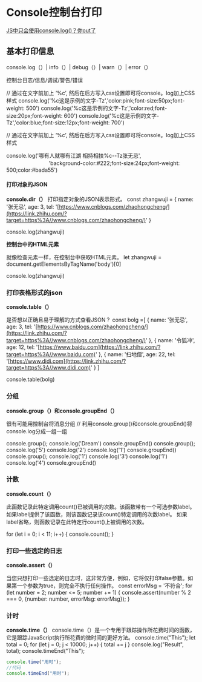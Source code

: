 # Console控制台打印

[JS中只会使用console.log()？你out了](https://zhuanlan.zhihu.com/p/118619748)

## 基本打印信息

console.log（）| info（）| debug（）| warn（）| error（）

控制台日志/信息/调试/警告/错误



// 通过在文字前加上 ‘%c’, 然后在后方写入css设置即可将console。log加上CSS样式
console.log('%c这是示例的文字-Tz','color:pink;font-size:50px;font-weight: 500')
console.log('%c这是示例的文字-Tz','color:red;font-size:20px;font-weight: 600')
console.log('%c这是示例的文字-Tz','color:blue;font-size:12px;font-weight: 700')

// 通过在文字前加上 ‘%c’, 然后在后方写入css设置即可将console。log加上CSS样式

console.log('哪有人就哪有江湖 相持相扶%c--Tz张无忌',
　　　　　　　　'background-color:#222;font-size:24px;font-weight: 500;color:#bada55')

#### 打印对象的JSON

**console.dir（）**
打印指定对象的JSON表示形式。
const zhangwuji = {
name: '张无忌',
age: 3,
tel: '[https://www.cnblogs.com/zhaohongcheng/](https://link.zhihu.com/?target=https%3A//www.cnblogs.com/zhaohongcheng/)'
}

console.log(zhangwuji)

**控制台中的HTML元素**

就像检查元素一样，在控制台中获取HTML元素。
let zhangwuji = document.getElementsByTagName('body')[0]

console.log(zhangwuji)

### 打印表格形式的json

**console.table（）**

是否想以正确且易于理解的方式查看JSON？
const bolg =[
{
name: '张无忌',
age: 3,
tel: '[https://www.cnblogs.com/zhaohongcheng/](https://link.zhihu.com/?target=https%3A//www.cnblogs.com/zhaohongcheng/)'
},
{
name: '令狐冲',
age: 12,
tel: '[https://www.baidu.com](https://link.zhihu.com/?target=https%3A//www.baidu.com)'
},
{
name: '扫地僧',
age: 22,
tel: '[https://www.didi.com](https://link.zhihu.com/?target=https%3A//www.didi.com)'
}
]

console.table(bolg)

### 分组

**console.group（）和console.groupEnd（）**

很有可能用控制台将消息分组
// 利用console.group()和console.groupEnd()将console.log分成一组一组

console.group();
console.log('Dream')
console.groupEnd()
console.group();
console.log('5')
console.log('2')
console.log('1')
console.groupEnd()
console.group();
console.log('1')
console.log('3')
console.log('1')
console.log('4')
console.groupEnd()

### 计数

**console.count（）**

此函数记录此特定调用count()已被调用的次数。该函数带有一个可选参数label。
如果label提供了该函数，则该函数记录该count()特定调用的次数label。
如果label省略，则函数记录在此特定行count()上被调用的次数。

for (let i = 0; i < 11; i++) {
console.count();
}

### 打印一些选定的日志

**console.assert（）**

当您只想打印一些选定的日志时，这非常方便，例如，它将仅打印false参数。如果第一个参数为true，则完全不执行任何操作。
const errorMsg = '不符合';
for (let number = 2; number <= 5; number += 1) {
console.assert(number % 2 === 0, {number: number, errorMsg: errorMsg});
}

### 计时

**console.time（）**
console.time（）是一个专用于跟踪操作所花费时间的函数，它是跟踪JavaScript执行所花费的微时间的更好方法。
console.time("This");
let total = 0;
for (let j = 0; j < 10000; j++) {
total += j
}
console.log("Result", total);
console.timeEnd("This");

```javascript
console.time("用时");
//代码
console.timeEnd("用时");
```